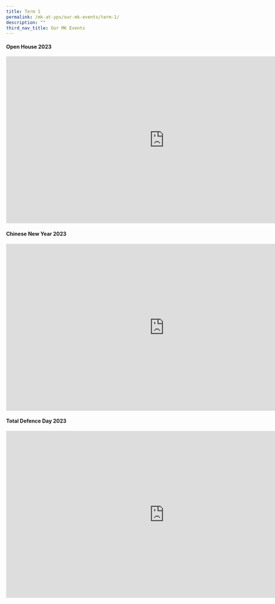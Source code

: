 ```yaml
---
title: Term 1
permalink: /mk-at-yps/our-mk-events/term-1/
description: ""
third_nav_title: Our MK Events
---
```

#### **Open House 2023**

<iframe src="https://docs.google.com/presentation/d/e/2PACX-1vQALCZq448OW0vy4j05yQR7UjvTA6vYXNXJw16UFdXATHwzjy1JXsM2TfjuLNLRPRIQb7o6aScK59cL/embed?start=true&amp;loop=true&amp;delayms=5000" frameborder="0" width="860" height="455" allowfullscreen="true"></iframe>

#### **Chinese New Year 2023**

<iframe src="https://docs.google.com/presentation/d/e/2PACX-1vTXcWlC2lOnm0ejaAOVroUvoWIraU1k3MzYlj-0AK8Mi7ShsvwsX9ZbfiGyTVlJxSAhEZAsR2jQxx1D/embed?start=true&amp;loop=true&amp;delayms=5000" frameborder="0" width="860" height="455" allowfullscreen="true"></iframe>

#### **Total Defence Day 2023**

<iframe src="https://docs.google.com/presentation/d/e/2PACX-1vSr4qAp8xunXQdh0djQHuqUC1d7ZSnMRTkC5KqEiw0FEpJ4hqEJIEDp4ghZZncv2g0NGm6NHRWrvneu/embed?start=true&amp;loop=true&amp;delayms=5000" frameborder="0" width="860" height="455" allowfullscreen="true"></iframe>